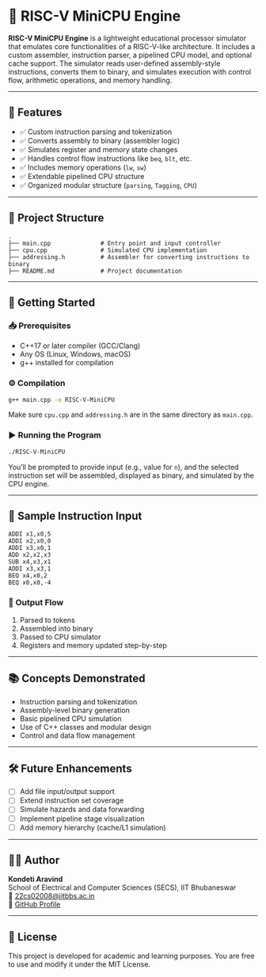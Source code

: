 # 🔧 RISC-V MiniCPU Engine

**RISC-V MiniCPU Engine** is a lightweight educational processor simulator that emulates core functionalities of a RISC-V-like architecture. It includes a custom assembler, instruction parser, a pipelined CPU model, and optional cache support. The simulator reads user-defined assembly-style instructions, converts them to binary, and simulates execution with control flow, arithmetic operations, and memory handling.

---

## 📌 Features

- ✅ Custom instruction parsing and tokenization  
- ✅ Converts assembly to binary (assembler logic)  
- ✅ Simulates register and memory state changes  
- ✅ Handles control flow instructions like `beq`, `blt`, etc.  
- ✅ Includes memory operations (`lw`, `sw`)  
- ✅ Extendable pipelined CPU structure  
- ✅ Organized modular structure (`parsing`, `Tagging`, `CPU`)  

---

## 📁 Project Structure

```
.
├── main.cpp              # Entry point and input controller
├── cpu.cpp               # Simulated CPU implementation
├── addressing.h          # Assembler for converting instructions to binary
├── README.md             # Project documentation
```

---

## 🚀 Getting Started

### 📥 Prerequisites

- C++17 or later compiler (GCC/Clang)
- Any OS (Linux, Windows, macOS)
- g++ installed for compilation

### ⚙️ Compilation

```bash
g++ main.cpp -o RISC-V-MiniCPU
```

Make sure `cpu.cpp` and `addressing.h` are in the same directory as `main.cpp`.

### ▶️ Running the Program

```bash
./RISC-V-MiniCPU
```

You’ll be prompted to provide input (e.g., value for `n`), and the selected instruction set will be assembled, displayed as binary, and simulated by the CPU engine.

---

## 🧪 Sample Instruction Input

```assembly
ADDI x1,x0,5
ADDI x2,x0,0
ADDI x3,x0,1
ADD x2,x2,x3
SUB x4,x3,x1
ADDI x3,x3,1
BEQ x4,x0,2
BEQ x0,x0,-4
```

### 🔄 Output Flow

1. Parsed to tokens
2. Assembled into binary
3. Passed to CPU simulator
4. Registers and memory updated step-by-step

---

## 📚 Concepts Demonstrated

- Instruction parsing and tokenization  
- Assembly-level binary generation  
- Basic pipelined CPU simulation  
- Use of C++ classes and modular design  
- Control and data flow management  

---

## 🛠 Future Enhancements

- [ ] Add file input/output support  
- [ ] Extend instruction set coverage  
- [ ] Simulate hazards and data forwarding  
- [ ] Implement pipeline stage visualization  
- [ ] Add memory hierarchy (cache/L1 simulation)

---

## 👨‍💻 Author

**Kondeti Aravind**  
School of Electrical and Computer Sciences (SECS), IIT Bhubaneswar  
📧 22cs02008@iitbbs.ac.in  
🔗 [GitHub Profile](https://github.com/kondetiaravind)

---

## 📄 License

This project is developed for academic and learning purposes. You are free to use and modify it under the MIT License.
